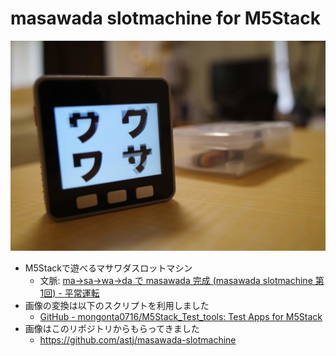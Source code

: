 # masawada slotmachine for M5Stack

![thumbnail](./photo.jpg)

- M5Stackで遊べるマサワダスロットマシン
  - 文脈: [ma→sa→wa→da で masawada 完成 \(masawada slotmachine 第1回\) \- 平常運転](https://blog.astj.space/entry/2020/12/06/235824)
- 画像の変換は以下のスクリプトを利用しました
  - [GitHub \- mongonta0716/M5Stack\_Test\_tools: Test Apps for M5Stack](https://github.com/mongonta0716/M5Stack_Test_tools)
- 画像はこのリポジトリからもらってきました
  - https://github.com/astj/masawada-slotmachine
